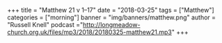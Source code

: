 +++
title = "Matthew 21 v 1–17"
date = "2018-03-25"
tags = ["Matthew"]
categories = ["morning"]
banner = "img/banners/matthew.png"
author = "Russell Knell"
podcast ="http://longmeadow-church.org.uk/files/mp3/2018/20180325-matthew21.mp3"
+++
